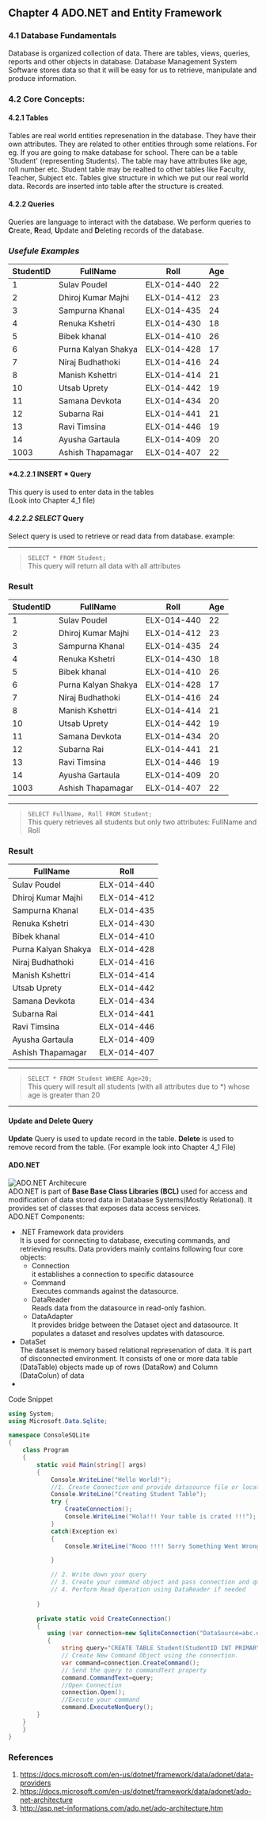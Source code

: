 ## Chapter 4 ADO.NET and Entity Framework
### 4.1 Database Fundamentals
Database is organized collection of data. There are tables, views, queries, reports and other objects in database.
Database Management System Software stores data so that it will be easy for us to retrieve, manipulate and produce information.
### 4.2 Core Concepts:
#### 4.2.1 Tables
Tables are real world entities represenation in the database. They have their own attributes. They are related to other entities through some relations. 
For eg. If you are going to make database for school. There can be a table 'Student' (representing Students). The table may have attributes like age, roll number etc. Student table may be realted to other tables like Faculty, Teacher, Subject etc.
Tables give structure in which we put our real world data. Records are inserted into table after the structure is created.
#### 4.2.2 Queries
Queries are language to interact with the database. We perform queries to **C**reate, **R**ead, **U**pdate and **D**eleting records of the database.
### *Usefule Examples* ###
| StudentID | FullName | Roll | Age |
| --------- | -------- | ---- | ---- |
| 1 | Sulav Poudel | ELX-014-440 | 22 |
|2|Dhiroj Kumar Majhi|ELX-014-412|23|
|3|Sampurna Khanal|ELX-014-435|24|
|4|Renuka Kshetri|ELX-014-430|18|
|5|Bibek khanal|ELX-014-410|26|
|6|Purna Kalyan Shakya|ELX-014-428|17|
|7|Niraj Budhathoki|ELX-014-416|24|
|8|Manish Kshettri |ELX-014-414|21|
|10|Utsab Uprety |ELX-014-442|19|
|11|Samana Devkota|ELX-014-434|20|
|12|Subarna Rai |ELX-014-441|21|
|13|Ravi Timsina |ELX-014-446|19|
|14|Ayusha Gartaula |ELX-014-409|20|
|1003|Ashish Thapamagar|ELX-014-407|22|

#### *4.2.2.1 INSERT * Query  
This query is used to enter data in the tables  
(Look into Chapter 4_1 file)  

#### *4.2.2.2 SELECT* Query ###
Select query is used to retrieve or read data from database.
example:  
___
>   `SELECT * FROM Student;`  
This query will return all data with all attributes
 ###  Result ###
| StudentID | FullName | Roll | Age |
| ------ | ----------- | ------ | ---- |
| 1 | Sulav Poudel | ELX-014-440 | 22 |
|2|Dhiroj Kumar Majhi|ELX-014-412|23|
|3|Sampurna Khanal|ELX-014-435|24|
|4|Renuka Kshetri|ELX-014-430|18|
|5|Bibek khanal|ELX-014-410|26|
|6|Purna Kalyan Shakya|ELX-014-428|17|
|7|Niraj Budhathoki|ELX-014-416|24|
|8|Manish Kshettri |ELX-014-414|21|
|10|Utsab Uprety |ELX-014-442|19|
|11|Samana Devkota|ELX-014-434|20|
|12|Subarna Rai |ELX-014-441|21|
|13|Ravi Timsina |ELX-014-446|19|
|14|Ayusha Gartaula |ELX-014-409|20|
|1003|Ashish Thapamagar|ELX-014-407|22| 
___
>   `SELECT FullName, Roll FROM Student;`  
This query retrieves all students but only two attributes: FullName and Roll  
### Result ###
| FullName | Roll |
| ------ | ----------- |
| Sulav Poudel | ELX-014-440 |
|Dhiroj Kumar Majhi|ELX-014-412|
|Sampurna Khanal|ELX-014-435|
|Renuka Kshetri|ELX-014-430|
|Bibek khanal|ELX-014-410|
|Purna Kalyan Shakya|ELX-014-428|
|Niraj Budhathoki|ELX-014-416|
|Manish Kshettri |ELX-014-414|
|Utsab Uprety |ELX-014-442|
|Samana Devkota|ELX-014-434|
|Subarna Rai |ELX-014-441|
|Ravi Timsina |ELX-014-446||
|Ayusha Gartaula |ELX-014-409|
|Ashish Thapamagar|ELX-014-407|
___
>   `SELECT * FROM Student WHERE Age>20;`  
This query will result all students (with all attributes due to *) whose age is greater than 20
___
#### Update and Delete Query ####  
**Update** Query is used to update record in the table. **Delete** is used to remove record from the table. (For example look into Chapter 4_1 File)
#### ADO.NET ####  
![ADO.NET Architecure](ado.JPG)  
ADO.NET is part of **Base Base Class Libraries (BCL)** used for access and modification of data stored data in Database Systems(Mostly Relational). It provides set of classes that exposes data access services.  
ADO.NET Components:  
 * .NET Framework data providers  
 It is used for connecting to database, executing commands, and retrieving results. Data providers mainly contains following four core objects:
    * Connection  
    it establishes a connection to specific datasource
    * Command  
    Executes commands against the datasource.
    * DataReader  
    Reads data from the datasource in read-only fashion.
    * DataAdapter  
    It provides bridge between the Dataset oject and datasource. It populates a dataset and resolves updates with datasource.
 * DataSet  
 The dataset is memory based relational represenation of data. It is part of disconnected environment. It consists of one or more data table (DataTable) objects made up of rows (DataRow) and Column (DataColun) of data
 *  
Code Snippet  

```cs
using System;
using Microsoft.Data.Sqlite;

namespace ConsoleSQLite
{
    class Program
    {
        static void Main(string[] args)
        {
            Console.WriteLine("Hello World!");
            //1. Create Connection and provide datasource file or location
            Console.WriteLine("Creating Student Table");
            try {
                CreateConnection();
                Console.WriteLine("Hola!!! Your table is crated !!!");
            }
            catch(Exception ex)
            {
                Console.WriteLine("Nooo !!!! Sorry Something Went Wrong");

            }

            // 2. Write down your query
            // 3. Create your command object and pass connection and query to it. Execute it.
            // 4. Perform Read Operation using DataReader if needed
           
        }

        private static void CreateConnection()
        {
           using (var connection=new SqliteConnection("DataSource=abc.db"))
           {
               string query="CREATE TABLE Student(StudentID INT PRIMARY KEY NOT NULL, FullName TEXT NOT NULL, Roll TEXT NOT NULL, Age INT)";
               // Create New Command Object using the connection.
               var command=connection.CreateCommand();
               // Send the query to commandText property
               command.CommandText=query;
               //Open Connection
               connection.Open();
               //Execute your command
               command.ExecuteNonQuery();
        }
    }
    }
}

``` 
 
### References ###
1. https://docs.microsoft.com/en-us/dotnet/framework/data/adonet/data-providers
1. https://docs.microsoft.com/en-us/dotnet/framework/data/adonet/ado-net-architecture
1. http://asp.net-informations.com/ado.net/ado-architecture.htm